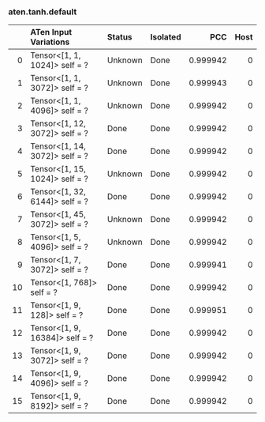 ### aten.tanh.default
|    | ATen Input Variations          | Status   | Isolated   |      PCC |   Host |
|---:|:-------------------------------|:---------|:-----------|---------:|-------:|
|  0 | Tensor<[1, 1, 1024]> self = ?  | Unknown  | Done       | 0.999942 |      0 |
|  1 | Tensor<[1, 1, 3072]> self = ?  | Unknown  | Done       | 0.999943 |      0 |
|  2 | Tensor<[1, 1, 4096]> self = ?  | Unknown  | Done       | 0.999942 |      0 |
|  3 | Tensor<[1, 12, 3072]> self = ? | Done     | Done       | 0.999942 |      0 |
|  4 | Tensor<[1, 14, 3072]> self = ? | Done     | Done       | 0.999942 |      0 |
|  5 | Tensor<[1, 15, 1024]> self = ? | Unknown  | Done       | 0.999942 |      0 |
|  6 | Tensor<[1, 32, 6144]> self = ? | Done     | Done       | 0.999942 |      0 |
|  7 | Tensor<[1, 45, 3072]> self = ? | Unknown  | Done       | 0.999942 |      0 |
|  8 | Tensor<[1, 5, 4096]> self = ?  | Unknown  | Done       | 0.999942 |      0 |
|  9 | Tensor<[1, 7, 3072]> self = ?  | Done     | Done       | 0.999941 |      0 |
| 10 | Tensor<[1, 768]> self = ?      | Done     | Done       | 0.999942 |      0 |
| 11 | Tensor<[1, 9, 128]> self = ?   | Done     | Done       | 0.999951 |      0 |
| 12 | Tensor<[1, 9, 16384]> self = ? | Done     | Done       | 0.999942 |      0 |
| 13 | Tensor<[1, 9, 3072]> self = ?  | Done     | Done       | 0.999942 |      0 |
| 14 | Tensor<[1, 9, 4096]> self = ?  | Done     | Done       | 0.999942 |      0 |
| 15 | Tensor<[1, 9, 8192]> self = ?  | Done     | Done       | 0.999942 |      0 |

